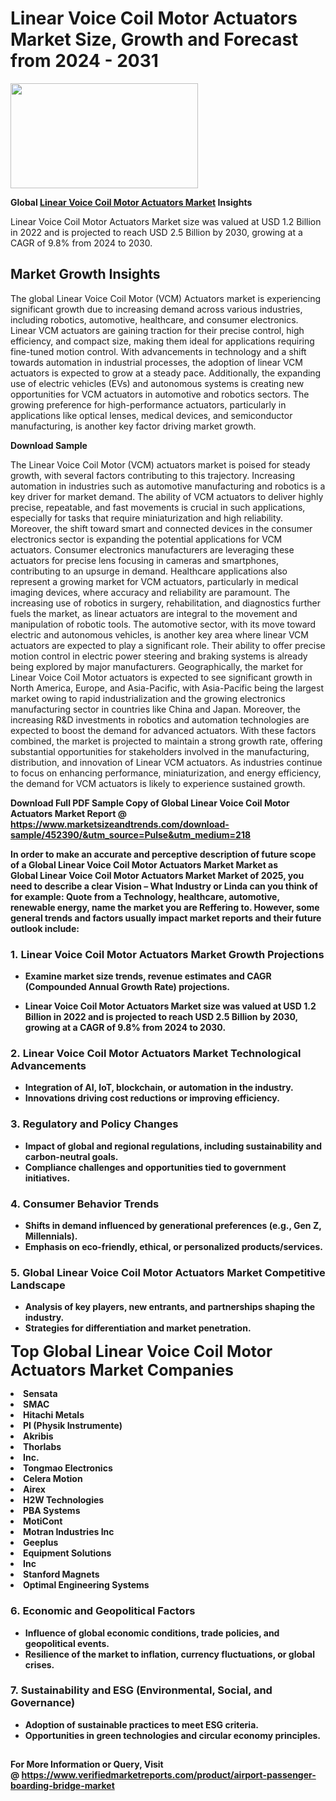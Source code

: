 <H1>Linear Voice Coil Motor Actuators Market Size, Growth and Forecast from 2024 - 2031</H1><img class="aligncenter size-medium wp-image-584254" src="https://thirdeyenews.in/wp-content/uploads/2024/09/Global-Market-Research-300x168.jpeg" alt="" width="300" height="168" /><p><strong>Global&nbsp;<a href="https://www.marketsizeandtrends.com/download-sample/452390/&amp;utm_source=Pulse&amp;utm_medium=218">Linear Voice Coil Motor Actuators Market</a> Insights</strong></p><p>Linear Voice Coil Motor Actuators Market size was valued at USD 1.2 Billion in 2022 and is projected to reach USD 2.5 Billion by 2030, growing at a CAGR of 9.8% from 2024 to 2030.</p><p><h2>Market Growth Insights</h2> <p>The global Linear Voice Coil Motor (VCM) Actuators market is experiencing significant growth due to increasing demand across various industries, including robotics, automotive, healthcare, and consumer electronics. Linear VCM actuators are gaining traction for their precise control, high efficiency, and compact size, making them ideal for applications requiring fine-tuned motion control. With advancements in technology and a shift towards automation in industrial processes, the adoption of linear VCM actuators is expected to grow at a steady pace. Additionally, the expanding use of electric vehicles (EVs) and autonomous systems is creating new opportunities for VCM actuators in automotive and robotics sectors. The growing preference for high-performance actuators, particularly in applications like optical lenses, medical devices, and semiconductor manufacturing, is another key factor driving market growth.</p> <p><strong>Download Sample</strong></p> <p>The Linear Voice Coil Motor (VCM) actuators market is poised for steady growth, with several factors contributing to this trajectory. Increasing automation in industries such as automotive manufacturing and robotics is a key driver for market demand. The ability of VCM actuators to deliver highly precise, repeatable, and fast movements is crucial in such applications, especially for tasks that require miniaturization and high reliability. Moreover, the shift toward smart and connected devices in the consumer electronics sector is expanding the potential applications for VCM actuators. Consumer electronics manufacturers are leveraging these actuators for precise lens focusing in cameras and smartphones, contributing to an upsurge in demand. Healthcare applications also represent a growing market for VCM actuators, particularly in medical imaging devices, where accuracy and reliability are paramount. The increasing use of robotics in surgery, rehabilitation, and diagnostics further fuels the market, as linear actuators are integral to the movement and manipulation of robotic tools. The automotive sector, with its move toward electric and autonomous vehicles, is another key area where linear VCM actuators are expected to play a significant role. Their ability to offer precise motion control in electric power steering and braking systems is already being explored by major manufacturers. Geographically, the market for Linear Voice Coil Motor actuators is expected to see significant growth in North America, Europe, and Asia-Pacific, with Asia-Pacific being the largest market owing to rapid industrialization and the growing electronics manufacturing sector in countries like China and Japan. Moreover, the increasing R&D investments in robotics and automation technologies are expected to boost the demand for advanced actuators. With these factors combined, the market is projected to maintain a strong growth rate, offering substantial opportunities for stakeholders involved in the manufacturing, distribution, and innovation of Linear VCM actuators. As industries continue to focus on enhancing performance, miniaturization, and energy efficiency, the demand for VCM actuators is likely to experience sustained growth. <p><strong></p><p><span class=""><strong>Download Full PDF Sample Copy of Global Linear Voice Coil Motor Actuators Market Report</strong> @ <a href="https://www.marketsizeandtrends.com/download-sample/452390/&amp;utm_source=Pulse&amp;utm_medium=218" target="_blank">https://www.marketsizeandtrends.com/download-sample/452390/&amp;utm_source=Pulse&amp;utm_medium=218</a></span></p><p>In order to make an accurate and perceptive description of future scope of a Global&nbsp;Linear Voice Coil Motor Actuators Market Market as Global&nbsp;Linear Voice Coil Motor Actuators Market Market of 2025, you need to describe a clear Vision &ndash; What Industry or Linda can you think of for example: Quote from a Technology, healthcare, automotive, renewable energy, name the market you are Reffering to. However, some general trends and factors usually impact market reports and their future outlook include:</p><h3>1.&nbsp;<strong>Linear Voice Coil Motor Actuators Market Growth Projections</strong></h3><ul><li>Examine market size trends, revenue estimates and CAGR (Compounded Annual Growth Rate) projections.</li><li><p>Linear Voice Coil Motor Actuators Market size was valued at USD 1.2 Billion in 2022 and is projected to reach USD 2.5 Billion by 2030, growing at a CAGR of 9.8% from 2024 to 2030.</p></li></ul><h3>2.&nbsp;<strong>Linear Voice Coil Motor Actuators Market Technological Advancements</strong></h3><ul><li>Integration of AI, IoT, blockchain, or automation in the industry.</li><li>Innovations driving cost reductions or improving efficiency.</li></ul><h3>3.&nbsp;<strong>Regulatory and Policy Changes</strong></h3><ul><li>Impact of global and regional regulations, including sustainability and carbon-neutral goals.</li><li>Compliance challenges and opportunities tied to government initiatives.</li></ul><h3>4.&nbsp;<strong>Consumer Behavior Trends</strong></h3><ul><li>Shifts in demand influenced by generational preferences (e.g., Gen Z, Millennials).</li><li>Emphasis on eco-friendly, ethical, or personalized products/services.</li></ul><h3>5.&nbsp;<strong>Global Linear Voice Coil Motor Actuators Market Competitive Landscape</strong></h3><ul><li>Analysis of key players, new entrants, and partnerships shaping the industry.</li><li>Strategies for differentiation and market penetration.</li></ul><p data-pm-slice="1 1 []"><span style="color: inherit; font-family: inherit; font-size: 25px;">Top Global Linear Voice Coil Motor Actuators Market Companies</span></p><div class="" data-test-id=""><p><li>Sensata</li><li> SMAC</li><li> Hitachi Metals</li><li> PI (Physik Instrumente)</li><li> Akribis</li><li> Thorlabs</li><li> Inc.</li><li> Tongmao Electronics</li><li> Celera Motion</li><li> Airex</li><li> H2W Technologies</li><li> PBA Systems</li><li> MotiCont</li><li> Motran Industries Inc</li><li> Geeplus</li><li> Equipment Solutions</li><li> Inc</li><li> Stanford Magnets</li><li> Optimal Engineering Systems</li></p></div><h3>6.&nbsp;<strong>Economic and Geopolitical Factors</strong></h3><ul><li>Influence of global economic conditions, trade policies, and geopolitical events.</li><li>Resilience of the market to inflation, currency fluctuations, or global crises.</li></ul><h3>7.&nbsp;<strong>Sustainability and ESG (Environmental, Social, and Governance)</strong></h3><ul><li>Adoption of sustainable practices to meet ESG criteria.</li><li>Opportunities in green technologies and circular economy principles.</li></ul><h2><strong style="font-size: 14px;">For More Information or Query, Visit @&nbsp;</strong><a style="background-color: #ffffff; font-size: 14px;" href="https://www.marketsizeandtrends.com/report/linear-voice-coil-motor-actuators-market/" target="_blank">https://www.verifiedmarketreports.com/product/airport-passenger-boarding-bridge-market</a></h2>
